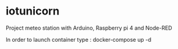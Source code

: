 # iotunicorn
Project meteo station with Arduino, Raspberry pi 4 and Node-RED

In order to launch container type : docker-compose up -d 
